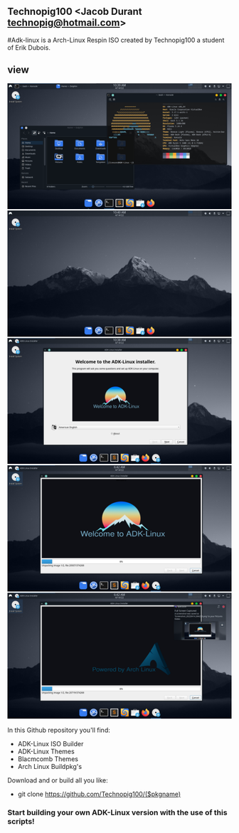 ## Technopig100 <Jacob Durant technopig@hotmail.com>

#Adk-linux is a Arch-Linux Respin ISO created by Technopig100 a student of Erik Dubois.

## view
![view](View-1.png?raw=true)
![view](View-2.png?raw=true)
![view](View-3.png?raw=true)
![view](View-4.png?raw=true)
![view](View-5.png?raw=true)

In this Github repository you'll find:

-  ADK-Linux ISO Builder
-  ADK-Linux Themes
-  Blacmcomb Themes
-  Arch Linux Buildpkg's

Download and or build all you like:

-  git clone https://github.com/Technopig100/($pkgname)

### Start building your own ADK-Linux version with the use of this scripts!
